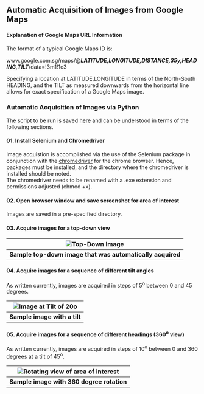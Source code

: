## Automatic Acquisition of Images from Google Maps

#### Explanation of Google Maps URL Information

The format of a typical Google Maps ID is:

www<i></i>.google.com.sg/maps/@<b><i>LATITUDE,LONGITUDE,DISTANCE,35y,HEADING,TILT</i></b>/data=!3m1!1e3

Specifying a location at LATITUDE,LONGITUDE in terms of the North-South HEADING, and the TILT as measured downwards from the horizontal line allows for exact specification of a Google Maps image.

### Automatic Acquisition of Images via Python

The script to be run is saved [here](https://raw.githubusercontent.com/ooichinchun/Map2Geometry/ScreenshotGoogleMaps/save_maps.py) and can be understood in terms of the following sections.

#### 01. Install Selenium and Chromedriver

Image acquistion is accomplished via the use of the Selenium package in conjunction with the [chromedriver](http://chromedriver.chromium.org/downloads) for the chrome browser. Hence, packages must be installed, and the directory where the chromedriver is installed should be noted.  
The chromedriver needs to be renamed with a .exe extension and permissions adjusted (chmod +x).

#### 02. Open browser window and save screenshot for area of interest

Images are saved in a pre-specified directory.

#### 03. Acquire images for a top-down view

| ![Top-Down Image](https://raw.githubusercontent.com/ooichinchun/Map2Geometry/ScreenshotGoogleMaps/test_top.png "Top-Down Image") | 
|:--:| 
| **Sample top-down image that was automatically acquired** |

#### 04. Acquire images for a sequence of different tilt angles

As written currently, images are acquired in steps of 5<sup>o</sup> between 0 and 45 degrees.

| ![Image at Tilt of 20<sup>o</sup>](https://raw.githubusercontent.com/ooichinchun/Map2Geometry/ScreenshotGoogleMaps/test_20_tilt.png "20 Degree Image") | 
|:--:| 
| **Sample image with a tilt** |

#### 05. Acquire images for a sequence of different headings (360<sup>o</sup> view)

As written currently, images are acquired in steps of 10<sup>o</sup> between 0 and 360 degrees at a tilt of 45<sup>o</sup>. 

| ![Rotating view of area of interest](https://raw.githubusercontent.com/ooichinchun/Map2Geometry/ScreenshotGoogleMaps/rotate.gif "360 Degree Image") | 
|:--:| 
| **Sample image with 360 degree rotation** |
